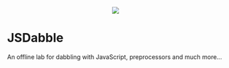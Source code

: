 <p align="center">
  <img src="https://raw.githubusercontent.com/bukharim96/jsdabble/master/src/img/jsdabble-logo@16.6percent.png" />
</p>

# JSDabble

An offline lab for dabbling with JavaScript, preprocessors and much more...
